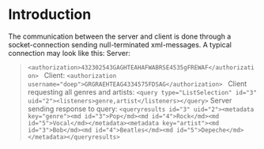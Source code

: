 # Introduction #


The communication between the server and client is done through a socket-connection sending null-terminated xml-messages.
A typical connection may look like this:
Server:
> `<authorization>432302543GAGHTEAHAFWABRSE4535gFREWAF</authorization> `
Client:
> `<authorization username="doep">GRGRAEHTEAG4334575FDSAG</authorization> `
Client requesting all genres and artists:
> ` <query type="ListSelection" id="3" uid="2"><listeners>genre,artist</listeners></query> `
Server sending response to query:
> ` <queryresults id="3" uid="2"><metadata key="genre"><md id="3">Pop</md><md id="4">Rock</md><md id="5">Vocal</md></metadata><metadata key="artist"><md id="3">Bob</md><md id="4">Beatles</md><md id="5">Depeche</md></metadata></queryresults> `